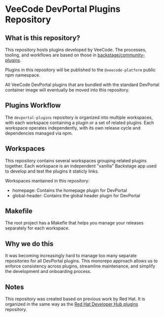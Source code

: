 # VeeCode DevPortal Plugins Repository

## What is this repository?

This repository hosts plugins developed by VeeCode. The processes, tooling, and workflows are based on those in [backstage/community-plugins](https://github.com/backstage/community-plugins).

Plugins in this repository will be published to the `@veecode-platform` public npm namespace.

All VeeCode DevPortal plugins that are bundled with the standard DevPortal container image will eventually be moved into this repository.

## Plugins Workflow

The `devportal-plugins` repository is organized into multiple workspaces, with each workspace containing a plugin or a set of related plugins. Each workspace operates independently, with its own release cycle and dependencies managed via npm.

## Workspaces

This repository contains several workspaces grouping related plugins together. Each workspace is an independent "vanilla" Backstage app used to develop and test the plugins it staticly links.

Workspaces mantained in this repository:

- homepage: Contains the homepage plugin for DevPortal
- global-header: Contains the global header plugin for DevPortal

## Makefile

The root project has a Makefle that helps you manage your releases separately for each workspace.

## Why we do this

It was becoming increasingly hard to manage too many separate repositories for all DevPortal plugins. This monorepo approach allows us to enforce consistency across plugins, streamline maintenance, and simplify the development and onboarding process.

## Notes

This repository was created based on previous work by Red Hat. It is organized in the same way as the [Red Hat Developer Hub plugins](https://github.com/redhat-developer/rhdh-plugins) repository.